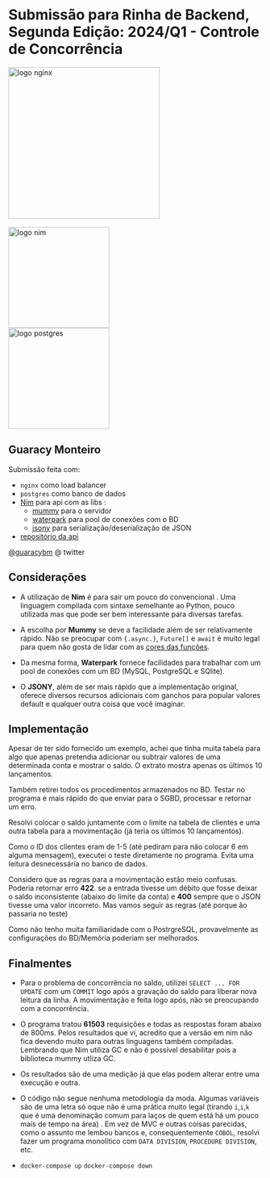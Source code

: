 # Submissão para Rinha de Backend, Segunda Edição: 2024/Q1 - Controle de Concorrência

<img src="https://upload.wikimedia.org/wikipedia/commons/c/c5/Nginx_logo.svg" alt="logo nginx" width="300" height="auto">
<br/><br/>
<img src="https://upload.wikimedia.org/wikipedia/commons/thumb/1/1b/Nim-logo.png/317px-Nim-logo.png" width="200" height="auto" alt="logo nim">
<br/>
<img src="https://upload.wikimedia.org/wikipedia/commons/2/29/Postgresql_elephant.svg" alt="logo postgres" width="200" height="auto">

## Guaracy Monteiro

Submissão feita com:

- `nginx` como load balancer
- `postgres` como banco de dados
- [Nim](https://nim-lang.org/) para api com as libs :
  - [mummy](https://github.com/guzba/mummy) para o servidor
  - [waterpark](https://github.com/guzba/waterpark) para pool de conexões com o BD
  - [jsony](https://github.com/treeform/jsony) para serialização/deserialização de JSON
- [repositório da api](https://github.com/guaracy/rinha-de-backend-2024-nim)

[@guaracybm](https://twitter.com/guaracybm) @ twitter

## Considerações

- A utilização de **Nim** é para sair um pouco do convencional . Uma linguagem compilada com sintaxe semelhante ao Python, pouco utilizada mas que pode ser bem interessante para diversas tarefas. 

- A escolha por **Mummy** se deve a facilidade além de ser relativamente rápido. Não se preocupar com  `{.async.}`, `Future[]` e `await` é muito legal para quem não gosta de lidar com as [cores das funções](https://journal.stuffwithstuff.com/2015/02/01/what-color-is-your-function/). 

- Da mesma forma, **Waterpark** fornece facilidades para trabalhar com um pool de conexões com um BD (MySQL, PostgreSQL e SQlite).

- O **JSONY**, além de ser mais rápido que a implementação original, oferece diversos recursos adicionais com ganchos para popular valores default e qualquer outra coisa que você imaginar.

## Implementação

Apesar de ter sido fornecido um exemplo, achei que tinha muita tabela para algo que apenas pretendia adicionar ou subtrair valores de uma determinada conta e mostrar o saldo. O extrato mostra apenas os últimos 10 lançamentos.

Também retirei todos os procedimentos armazenados no BD. Testar no programa é mais rápido do que enviar para o SGBD, processar e retornar um erro.

Resolvi colocar o saldo juntamente com o limite na tabela de clientes e uma outra tabela para a movimentação (já teria os últimos 10 lançamentos).

Como o ID dos clientes eram de 1-5 (até pediram para não colocar 6 em alguma mensagem), executei o teste diretamente no programa. Evita uma leitura desnecessária no banco de dados.

Considero que as regras para a movimentação estão meio confusas. Poderia retornar erro **422**. se a entrada tivesse um débito que fosse deixar o saldo inconsistente (abaixo do limite da conta) e **400** sempre que o JSON tivesse uma valor incorreto. Mas vamos seguir as regras (até porque ão passaria no teste)

Como não tenho muita familiaridade com o PostrgreSQL, provavelmente as configurações do BD/Memória poderiam ser melhorados.

## Finalmentes

- Para o problema de concorrência no saldo, utilizei `SELECT ... FOR UPDATE` com um `COMMIT` logo após a gravação do saldo para liberar nova leitura da linha. A movimentação e feita logo após, não se preocupando com a concorrência.

- O programa tratou **61503** requisições e todas as respostas foram abaixo de 800ms. Pelos resultados que vi, acredito que a versão em nim não fica devendo muito para outras linguagens também compiladas. Lembrando que Nim utiliza GC e não é possível desabilitar pois a biblioteca mummy utliza GC.

- Os resultados são de uma medição já que elas podem alterar entre uma execução e outra.

- O código não segue nenhuma metodologia da moda. Algumas variáveis são de uma letra só oque não é uma prática muito legal (tirando `i`,`i`,`k` que é uma denominação comum para laços de quem está há um pouco mais de tempo na área) . Em vez de MVC e outras coisas parecidas, como o assunto me lembou bancos e, consequentemente `COBOL`, resolvi fazer um programa monolítico com `DATA DIVISION`, `PROCEDURE DIVISION`, etc.

- `docker-compose up` `docker-compose down` 
